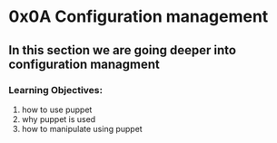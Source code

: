 # 0x0A Configuration management
## In this section we are going deeper into configuration managment
### Learning Objectives:
1. how to use puppet
2. why puppet is used
3. how to manipulate using puppet
